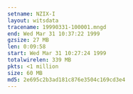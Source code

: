 ```yaml
---
setname: NZIX-I
layout: witsdata
tracename: 19990331-100001.mngd
end: Wed Mar 31 10:37:22 1999
gzsize: 27 MB
len: 0:09:58
start: Wed Mar 31 10:27:24 1999
totalwirelen: 339 MB
pkts: <1 million
size: 60 MB
md5: 2e695c2b3ad181c876e3504c169cd3e4
---
```

